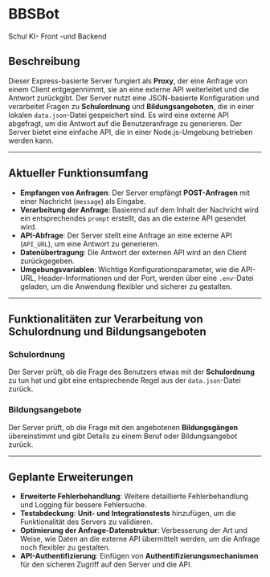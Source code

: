 # BBSBot
Schul KI- Front -und Backend

## Beschreibung

Dieser Express-basierte Server fungiert als **Proxy**, der eine Anfrage von einem Client entgegennimmt, sie an eine externe API weiterleitet und die Antwort zurückgibt. Der Server nutzt eine JSON-basierte Konfiguration und verarbeitet Fragen zu **Schulordnung** und **Bildungsangeboten**, die in einer lokalen `data.json`-Datei gespeichert sind. Es wird eine externe API abgefragt, um die Antwort auf die Benutzeranfrage zu generieren. Der Server bietet eine einfache API, die in einer Node.js-Umgebung betrieben werden kann.

---

## Aktueller Funktionsumfang

- **Empfangen von Anfragen**: Der Server empfängt **POST-Anfragen** mit einer Nachricht (`message`) als Eingabe.
- **Verarbeitung der Anfrage**: Basierend auf dem Inhalt der Nachricht wird ein entsprechendes `prompt` erstellt, das an die externe API gesendet wird.
- **API-Abfrage**: Der Server stellt eine Anfrage an eine externe API (`API_URL`), um eine Antwort zu generieren.
- **Datenübertragung**: Die Antwort der externen API wird an den Client zurückgegeben.
- **Umgebungsvariablen**: Wichtige Konfigurationsparameter, wie die API-URL, Header-Informationen und der Port, werden über eine `.env`-Datei geladen, um die Anwendung flexibler und sicherer zu gestalten.

---

## Funktionalitäten zur Verarbeitung von Schulordnung und Bildungsangeboten

### Schulordnung

Der Server prüft, ob die Frage des Benutzers etwas mit der **Schulordnung** zu tun hat und gibt eine entsprechende Regel aus der `data.json`-Datei zurück.

### Bildungsangebote

Der Server prüft, ob die Frage mit den angebotenen **Bildungsgängen** übereinstimmt und gibt Details zu einem Beruf oder Bildungsangebot zurück.

---

## Geplante Erweiterungen

- **Erweiterte Fehlerbehandlung**: Weitere detaillierte Fehlerbehandlung und Logging für bessere Fehlersuche.
- **Testabdeckung**: **Unit- und Integrationstests** hinzufügen, um die Funktionalität des Servers zu validieren.
- **Optimierung der Anfrage-Datenstruktur**: Verbesserung der Art und Weise, wie Daten an die externe API übermittelt werden, um die Anfrage noch flexibler zu gestalten.
- **API-Authentifizierung**: Einfügen von **Authentifizierungsmechanismen** für den sicheren Zugriff auf den Server und die API.
